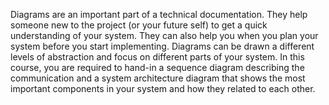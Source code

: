 Diagrams are an important part of a technical documentation. They help someone new to the project (or your future self) to get a quick understanding of your system. They can also help you when you plan your system before you start implementing. Diagrams can be drawn a different levels of abstraction and focus on different parts of your system. In this course, you are required to hand-in a sequence diagram describing the communication and a system architecture diagram that shows the most important components in your system and how they related to each other.